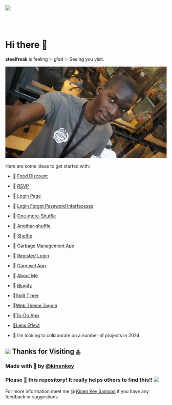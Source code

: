 <img src="https://github.com/Anmol-Baranwal/Cool-GIFs-For-GitHub/assets/74038190/d48893bd-0757-481c-8d7e-ba3e163feae7" />

<br><br>

<!--- ------------------------------------------------------------------------------------------------------------------------------------------------------ -->
<!--- -- Cool Working Stickers ----------------------------------------------------------------------------------------------------------------------------- -->
<!--- ------------------------------------------------------------------------------------------------------------------------------------------------------ -->
# Hi there 👋


**steelfreak** is feeling ✨ _glad_ ✨ Seeing you visit.


<img src= "https://github.com/steelfreak/steelfreak/blob/main/samson.png" />


Here are some ideas to get started with:




- 🔭 [Food Discount](https://steelfreak.github.io/My-Food-Discount/)
- 🌱 [RSVP](https://steelfreak.github.io/RSVP/)
- 🌱 [Login Page](https://steelfreak.github.io/login-one/)
- 🌱 [Login Forgot Password Interfaceses](https://steelfreak.github.io/login-forgot-pass/)
- 🌱 [One-more-Shuffle](https://steelfreak.github.io/One-more-Shuffle/)
- 🌱 [Another-shuffle ](https://steelfreak.github.io/Another-shuffle/)
- 🌱 [Shuffle](https://steelfreak.github.io/Shuffle/)
- 🌱 [Garbage Management App](https://steelfreak.github.io/Garbage-Management/)
- 🌱 [Register/ Login](https://steelfreak.github.io/Register-login/)
- 🌱 [Carousel App](https://steelfreak.github.io/Carousel-Project/)
- 🌱 [About Me](https://steelfreak.github.io/About-Me/)
- 🌱 [Blogify](https://steelfreak.github.io/Blogify/)
- 🌱[Split Timer](https://steelfreak.github.io/Split-Timer/)
- 🌱[Web Theme Toggle](https://steelfreak.github.io/Web-Themes/)
- 🌱[To-Do App](https://steelfreak.github.io/To-Do/)
- [🌱Lens Effect](https://steelfreak.github.io/lens-effect/)


  
- 👯 I’m looking to collaborate on a number of projects in 2024

<!--- ------------------------------------------------------------------------------------------------------------------------------------------------------ -->
<!--- -- 💜 Thanks For Visiting --------------------------------------------------------------------------------------------------------------------------- -->
<!--- ------------------------------------------------------------------------------------------------------------------------------------------------------ -->

## <img src="https://user-images.githubusercontent.com/74038190/216122041-518ac897-8d92-4c6b-9b3f-ca01dcaf38ee.png" width="30" /> Thanks for Visiting [🔝](#--gifs-for-readme--)

### Made with 💜 by [@kinenkey](https://twitter.com/kinenkeyl_Codes)

### Please 🌟 this repository! It really helps others to find this!!  <img src="https://user-images.githubusercontent.com/74038190/216125640-2783ebd5-e63e-4ed1-b491-627a40b24850.png" width="25" />
For more information meet me @ [Kinen Key Samson](https://github.com/steelfreak) if you have any feedback or suggestions

